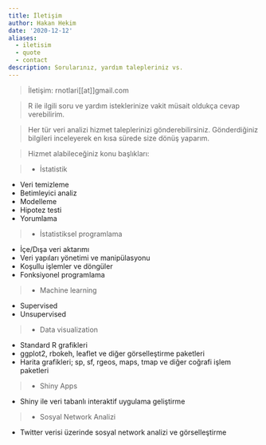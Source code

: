 ```yaml
---
title: İletişim
author: Hakan Hekim
date: '2020-12-12'
aliases:
  - iletisim
  - quote
  - contact
description: Sorularınız, yardım talepleriniz vs.
---
```


> İletişim: rnotlari[[at]]gmail.com

> R ile ilgili soru ve yardım isteklerinize vakit müsait oldukça cevap verebilirim.

> Her tür veri analizi hizmet taleplerinizi gönderebilirsiniz. Gönderdiğiniz bilgileri inceleyerek en kısa sürede size dönüş yaparım.

> Hizmet alabileceğiniz konu başlıkları:

>- İstatistik
  + Veri temizleme
  + Betimleyici analiz
  + Modelleme
  + Hipotez testi
  + Yorumlama
>- İstatistiksel programlama
  + İçe/Dışa veri aktarımı
  + Veri yapıları yönetimi ve manipülasyonu
  + Koşullu işlemler ve döngüler
  + Fonksiyonel programlama
>- Machine learning
  + Supervised
  + Unsupervised
>- Data visualization
  + Standard R grafikleri
  + ggplot2, rbokeh, leaflet ve diğer görselleştirme paketleri
  + Harita grafikleri; sp, sf, rgeos, maps, tmap ve diğer coğrafi işlem paketleri
>- Shiny Apps
  + Shiny ile veri tabanlı interaktif uygulama geliştirme
>- Sosyal Network Analizi
  + Twitter verisi üzerinde sosyal network analizi ve görselleştirme